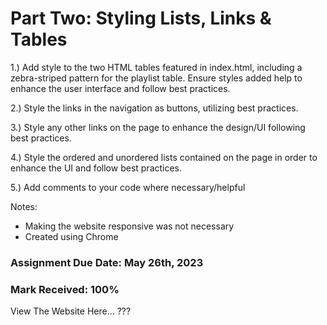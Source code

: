 # Part Two: Styling Lists, Links & Tables
 
1.) Add style to the two HTML tables featured in index.html, including a zebra-striped pattern for the playlist table. Ensure styles added help to enhance the user interface and follow best practices. 

2.) Style the links in the navigation as buttons, utilizing best practices. 

3.) Style any other links on the page to enhance the design/UI following best practices. 

4.) Style the ordered and unordered lists contained on the page in order to enhance the UI and follow best practices.

5.) Add comments to your code where necessary/helpful 

Notes: 
- Making the website responsive was not necessary 
- Created using Chrome

### Assignment Due Date: May 26th, 2023
### Mark Received: 100%

View The Website Here... ???
